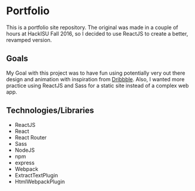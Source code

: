 # Portfolio
This is a portfolio site repository. The original was made in a couple of hours
at HackISU Fall 2016, so I decided to use ReactJS to create a better, revamped
version.

## Goals
My Goal with this project was to have fun using potentially very out there
design and animation with inspiration from [Dribbble](https://dribbble.com).
Also, I wanted more practice using ReactJS and Sass for a static site instead
of a complex web app.

## Technologies/Libraries
- ReactJS
 - React
 - React Router
- Sass
- NodeJS
 - npm
 - express
- Webpack
 - ExtractTextPlugin
 - HtmlWebpackPlugin
